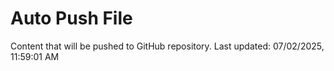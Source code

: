 # Auto Push File

Content that will be pushed to GitHub repository.
Last updated: 07/02/2025, 11:59:01 AM